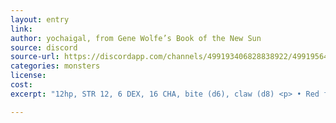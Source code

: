 ```yaml
---
layout: entry
link:
author: yochaigal, from Gene Wolfe’s Book of the New Sun
source: discord
source-url: https://discordapp.com/channels/499193406828838922/499195645131882506/730565162825809940
categories: monsters
license:
cost:
excerpt: "12hp, STR 12, 6 DEX, 16 CHA, bite (d6), claw (d8) <p> • Red fur and a bear-like appearance with rows of long teeth and large, sharp claws. <p> • Critical damage: absorbs the voice of its victim. It mimics their speech to lure loved ones to their doom. </p>"

---
```

